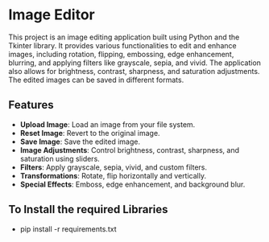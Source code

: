 # Image Editor

This project is an image editing application built using Python and the Tkinter library. It provides various functionalities to edit and enhance images, including rotation, flipping, embossing, edge enhancement, blurring, and applying filters like grayscale, sepia, and vivid. The application also allows for brightness, contrast, sharpness, and saturation adjustments. The edited images can be saved in different formats.

## Features

- **Upload Image**: Load an image from your file system.
- **Reset Image**: Revert to the original image.
- **Save Image**: Save the edited image.
- **Image Adjustments**: Control brightness, contrast, sharpness, and saturation using sliders.
- **Filters**: Apply grayscale, sepia, vivid, and custom filters.
- **Transformations**: Rotate, flip horizontally and vertically.
- **Special Effects**: Emboss, edge enhancement, and background blur.

## To Install the required Libraries

- pip install -r requirements.txt
